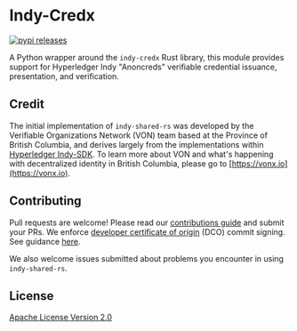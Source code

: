 # Indy-Credx

[![pypi releases](https://img.shields.io/pypi/v/indy_credx)](https://pypi.org/project/indy-credx/)

A Python wrapper around the `indy-credx` Rust library, this module provides support for Hyperledger Indy "Anoncreds" verifiable credential issuance, presentation, and verification.

## Credit

The initial implementation of `indy-shared-rs` was developed by the Verifiable Organizations Network (VON) team based at the Province of British Columbia, and derives largely from the implementations within [Hyperledger Indy-SDK](https://github.com/hyperledger/indy-sdk). To learn more about VON and what's happening with decentralized identity in British Columbia, please go to [https://vonx.io](https://vonx.io).

## Contributing

Pull requests are welcome! Please read our [contributions guide](https://github.com/hyperledger/indy-shared-rs/blob/master/CONTRIBUTING.md) and submit your PRs. We enforce [developer certificate of origin](https://developercertificate.org/) (DCO) commit signing. See guidance [here](https://github.com/apps/dco).

We also welcome issues submitted about problems you encounter in using `indy-shared-rs`.

## License

[Apache License Version 2.0](https://github.com/hyperledger/indy-shared-rs/blob/master/LICENSE)
